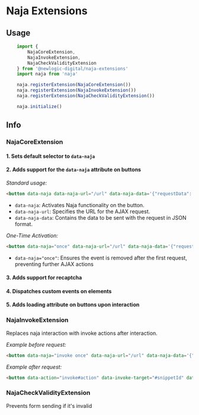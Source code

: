 # Naja Extensions

## Usage

```javascript
    import {
        NajaCoreExtension,
        NajaInvokeExtension,
        NajaCheckValidityExtension
    } from '@newlogic-digital/naja-extensions'
    import naja from 'naja'

    naja.registerExtension(NajaCoreExtension())
    naja.registerExtension(NajaInvokeExtension())
    naja.registerExtension(NajaCheckValidityExtension())

    naja.initialize()
```

## Info
### NajaCoreExtension

#### 1. Sets default selector to `data-naja`

#### 2. Adds support for the `data-naja` attribute on buttons

_Standard usage:_
```html
<button data-naja data-naja-url="/url" data-naja-data='{"requestData": ""}'>Button</button>
```
- `data-naja`: Activates Naja functionality on the button.
- `data-naja-url`: Specifies the URL for the AJAX request.
- `data-naja-data`: Contains the data to be sent with the request in JSON format.

_One-Time Activation:_
```html
<button data-naja="once" data-naja-url="/url" data-naja-data='{"requestData": ""}'>Button</button>
```
- `data-naja="once"`: Ensures the event is removed after the first request, preventing further AJAX actions

#### 3. Adds support for recaptcha

#### 4. Dispatches custom events on elements

#### 5. Adds loading attribute on buttons upon interaction

### NajaInvokeExtension
Replaces naja interaction with invoke actions after interaction.

_Example before request:_
```html
<button data-naja="invoke once" data-naja-url="/url" data-naja-data='{"requestData": ""}'>Button</button>
```

_Example after request:_
```html
<button data-action="invoke#action" data-invoke-target="#snippetId" data-naja-url="/url" data-naja-data='{"requestData": ""}'>Button</button>
```

### NajaCheckValidityExtension
Prevents form sending if it's invalid
